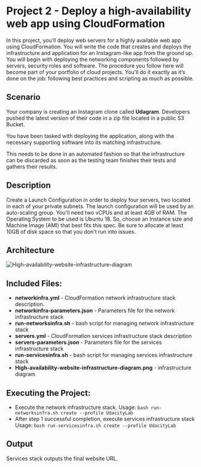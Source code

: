 # Project 2 - Deploy a high-availability web app using CloudFormation

In this project, you’ll deploy web servers for a highly available web app using CloudFormation. You will write the code that creates and deploys the infrastructure and application for an Instagram-like app from the ground up. You will begin with deploying the networking components followed by servers, security roles and software. The procedure you follow here will become part of your portfolio of cloud projects. You’ll do it exactly as it’s done on the job: following best practices and scripting as much as possible.


## Scenario

Your company is creating an Instagram clone called **Udagram**. Developers pushed the latest version of their code in a zip file located in a public S3 Bucket.

You have been tasked with deploying the application, along with the necessary supporting software into its matching infrastructure.

This needs to be done in an automated fashion so that the infrastructure can be discarded as soon as the testing team finishes their tests and gathers their results.


## Description

Create a Launch Configuration in order to deploy four servers, two located in each of your private subnets. The launch configuration will be used by an auto-scaling group. You'll need two vCPUs and at least 4GB of RAM. The Operating System to be used is Ubuntu 18. So, choose an Instance size and Machine Image (AMI) that best fits this spec. Be sure to allocate at least 10GB of disk space so that you don't run into issues.


## Architecture

![High-availability-website-infrastructure-diagram](https://user-images.githubusercontent.com/25388109/134808717-203db33c-cee4-42f3-8693-52df83394c97.png)



## Included Files:

* **networkinfra.yml** - CloudFormation network infrastructure stack description.
* **networkinfra-parameters.json** - Parameters file for the network infrastructure stack
* **run-networksinfra.sh** - bash script for managing network infrastructure stack
* **servers.yml** - CloudFormation services infrastructure stack description
* **servers-parameters.json** - Parameters file for the services infrastructure stack
* **run-servicesinfra.sh** - bash script for managing services infrastructure stack
* **High-availability-website-infrastructure-diagram.png** - infrastructure diagram


## Executing the Project:

* Execute the network infrastructure stack. Usage: `bash run-networksinfra.sh create --profile UdacityLab`
* After step 1 successful completion, execute services infrastructure stack Usage: `bash run-servicesinfra.sh create --profile UdacityLab`
  

## Output

Services stack outputs the final website URL.

